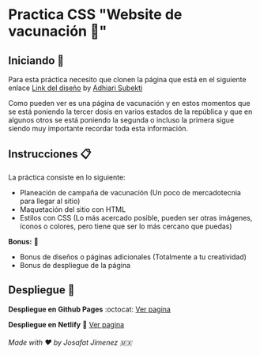 # Practica CSS "**Website de vacunación** :syringe:"


## Iniciando :rocket:

Para esta práctica necesito que clonen la página que está en el siguiente enlace [Link del diseño](https://github.com/LaunchX-InnovaccionVirtual/FrontEnd-Mision/blob/main/03%20-%20CSS/practica/landingVacunaci%C3%B3n.png) by [Adhiari Subekti](https://dribbble.com/Adhiari_is)

Como pueden ver es una página de vacunación y en estos momentos que se está poniendo la tercer dosis en varios estados de la república y que en algunos otros se está poniendo la segunda o incluso la primera sigue siendo muy importante recordar toda esta información.

## Instrucciones :clipboard:
La práctica consiste en lo siguiente:

* Planeación de campaña de vacunación (Un poco de mercadotecnia para llegar al sitio)
* Maquetación del sitio con HTML
* Estilos con CSS (Lo más acercado posible, pueden ser otras imágenes, íconos o colores, pero tiene que ser lo más cercano que puedas)


**Bonus:** :bookmark_tabs:

* Bonus de diseños o páginas adicionales (Totalmente a tu creatividad)
* Bonus de despliegue de la página


## Despliegue :satellite:

**Despliegue en Github Pages** :octocat:
[Ver pagina](https://josafatjimenezb.github.io/Vacunacion-website/)


**Despliegue en Netlify** :diamond_shape_with_a_dot_inside:
[Ver pagina](https://vacunacion-website.netlify.app/)


###### Made with :heart: by Josafat Jimenez :mexico: